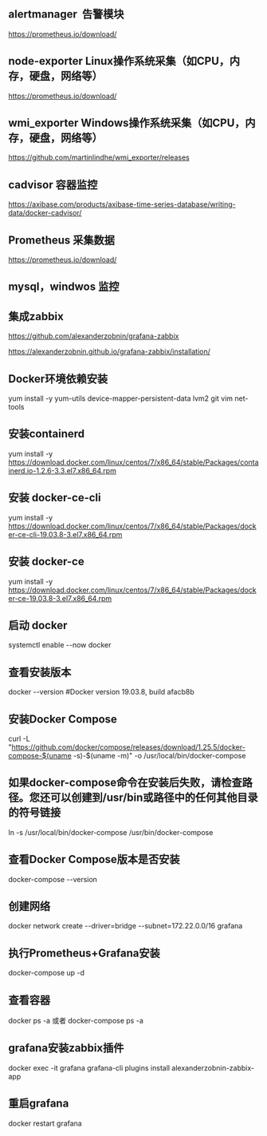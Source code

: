 ## alertmanager  告警模块
https://prometheus.io/download/

## node-exporter Linux操作系统采集（如CPU，内存，硬盘，网络等）
https://prometheus.io/download/

## wmi_exporter Windows操作系统采集（如CPU，内存，硬盘，网络等）
https://github.com/martinlindhe/wmi_exporter/releases

## cadvisor 容器监控
https://axibase.com/products/axibase-time-series-database/writing-data/docker-cadvisor/

## Prometheus 采集数据
https://prometheus.io/download/

## mysql，windwos 监控

## 集成zabbix
https://github.com/alexanderzobnin/grafana-zabbix

https://alexanderzobnin.github.io/grafana-zabbix/installation/

## Docker环境依赖安装
yum install -y yum-utils device-mapper-persistent-data lvm2 git vim net-tools

## 安装containerd
yum  install -y https://download.docker.com/linux/centos/7/x86_64/stable/Packages/containerd.io-1.2.6-3.3.el7.x86_64.rpm

## 安装 docker-ce-cli
yum install -y https://download.docker.com/linux/centos/7/x86_64/stable/Packages/docker-ce-cli-19.03.8-3.el7.x86_64.rpm

## 安装 docker-ce
yum install -y https://download.docker.com/linux/centos/7/x86_64/stable/Packages/docker-ce-19.03.8-3.el7.x86_64.rpm

## 启动 docker
systemctl enable --now docker

## 查看安装版本
docker --version
#Docker version 19.03.8, build afacb8b

## 安装Docker Compose
curl -L "https://github.com/docker/compose/releases/download/1.25.5/docker-compose-$(uname -s)-$(uname -m)" -o /usr/local/bin/docker-compose

## 如果docker-compose命令在安装后失败，请检查路径。您还可以创建到/usr/bin或路径中的任何其他目录的符号链接
ln -s /usr/local/bin/docker-compose /usr/bin/docker-compose

## 查看Docker Compose版本是否安装
docker-compose --version

## 创建网络
docker network create --driver=bridge --subnet=172.22.0.0/16 grafana

## 执行Prometheus+Grafana安装
docker-compose up -d

## 查看容器
docker ps -a 或者 docker-compose ps -a

## grafana安装zabbix插件
docker exec -it grafana grafana-cli plugins install alexanderzobnin-zabbix-app

## 重启grafana
docker restart grafana
